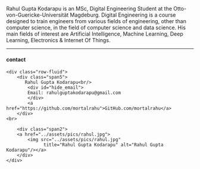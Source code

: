 ﻿---
layout: page
description: 
---

Rahul Gupta Kodarapu is an MSc, Digital Engineering Student at the Otto-von-Guericke-Universität Magdeburg. Digital Engineering is a course designed to train engineers from various fields of engineering, other than computer science, in the field of computer science and data science. 
His main fields of interest are Artificial Intelligence, Machine Learning, Deep Learning, Electronics & Internet Of Things.

---

<div class="container">
<h4><a name="contact"></a>contact</h4>

    <div class="row-fluid">
        <div class="span5">
           Rahul Gupta Kodarapu<br/>
            <div id="hide_email">
            Email: rahulguptakodarapu@gmail.com
            </div>
			<a href="https://github.com/mortalrahu">GitHub.com/mortalrahu</a>
        </div>
	<br>

        <div class="span2">
        <a href="../assets/pics/rahul.jpg">
            <img src="../assets/pics/rahul.jpg"
                  title="Rahul Gupta Kodarapu" alt="Rahul Gupta Kodarapu"/></a>
        </div>
    </div>
</div>
